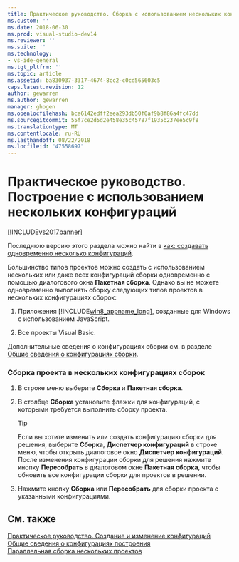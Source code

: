 ```yaml
---
title: Практическое руководство. Сборка с использованием нескольких конфигураций | Документы Майкрософт
ms.custom: ''
ms.date: 2018-06-30
ms.prod: visual-studio-dev14
ms.reviewer: ''
ms.suite: ''
ms.technology:
- vs-ide-general
ms.tgt_pltfrm: ''
ms.topic: article
ms.assetid: ba830937-3317-4674-8cc2-c0cd565603c5
caps.latest.revision: 12
author: gewarren
ms.author: gewarren
manager: ghogen
ms.openlocfilehash: bca6142edff2eea293db50f0af9b8f86a4fc47dd
ms.sourcegitcommit: 55f7ce2d5d2e458e35c45787f1935b237ee5c9f8
ms.translationtype: MT
ms.contentlocale: ru-RU
ms.lasthandoff: 08/22/2018
ms.locfileid: "47558697"
---
```

# <a name="how-to-build-multiple-configurations-simultaneously"></a>Практическое руководство. Построение с использованием нескольких конфигураций
[!INCLUDE[vs2017banner](../includes/vs2017banner.md)]

Последнюю версию этого раздела можно найти в [как: создавать одновременно несколько конфигураций](https://docs.microsoft.com/visualstudio/ide/how-to-build-multiple-configurations-simultaneously).  
  
Большинство типов проектов можно создать с использованием нескольких или даже всех конфигураций сборки одновременно с помощью диалогового окна **Пакетная сборка**. Однако вы не можете одновременно выполнять сборку следующих типов проектов в нескольких конфигурациях сборок:  
  
1.  Приложения [!INCLUDE[win8_appname_long](../includes/win8-appname-long-md.md)], созданные для Windows с использованием JavaScript.  
  
2.  Все проекты Visual Basic.  
  
 Дополнительные сведения о конфигурациях сборки см. в разделе [Общие сведения о конфигурациях сборки](../ide/understanding-build-configurations.md).  
  
### <a name="to-build-a-project-in-multiple-build-configurations"></a>Сборка проекта в нескольких конфигурациях сборок  
  
1.  В строке меню выберите **Сборка** и **Пакетная сборка**.  
  
2.  В столбце **Сборка** установите флажки для конфигураций, с которыми требуется выполнить сборку проекта.  
  
    > [!TIP]
    >  Если вы хотите изменить или создать конфигурацию сборки для решения, выберите **Сборка**, **Диспетчер конфигураций** в строке меню, чтобы открыть диалоговое окно **Диспетчер конфигураций**. После изменения конфигурации сборки для решения нажмите кнопку **Пересобрать** в диалоговом окне **Пакетная сборка**, чтобы обновить все конфигурации сборки для проектов в решении.  
  
3.  Нажмите кнопку **Сборка** или **Пересобрать** для сборки проекта с указанными конфигурациями.  
  
## <a name="see-also"></a>См. также  
 [Практическое руководство. Создание и изменение конфигураций](../ide/how-to-create-and-edit-configurations.md)   
 [Общие сведения о конфигурациях построения](../ide/understanding-build-configurations.md)   
 [Параллельная сборка нескольких проектов](../msbuild/building-multiple-projects-in-parallel-with-msbuild.md)



